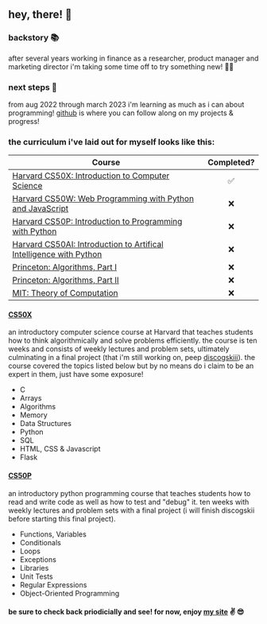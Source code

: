 ## hey, there! 👋

### backstory 📚
after several years working in finance as a researcher, product manager and marketing director i'm taking some time off to try something new! 🧑‍💻

### next steps 👣
from aug 2022 through march 2023 i'm learning as much as i can about programming! [github](https://github.com/mikeygough) is where you can follow along on my projects & progress!


### the curriculum i've laid out for myself looks like this:

| Course                                                              | Completed? |
| ------------------------------------------------------------------- | :---------:|
| [Harvard CS50X: Introduction to Computer Science](https://bit.ly/3TD8gFk) | ✅ |
| [Harvard CS50W: Web Programming with Python and JavaScript](https://bit.ly/2Nhjqxi) | ❌ |
| [Harvard CS50P: Introduction to Programming with Python](https://bit.ly/3VOYzpd) | ❌  |
| [Harvard CS50AI: Introduction to Artifical Intelligence with Python](https://bit.ly/3VRfJCw) | ❌ |
| [Princeton: Algorithms, Part I](https://bit.ly/3MQBYoa) | ❌ |
| [Princeton: Algorithms, Part II](https://bit.ly/3gr8AJ2) | ❌ |
| [MIT: Theory of Computation](https://bit.ly/3CTNOcG) | ❌ |

#### [CS50X](https://bit.ly/3TD8gFk)
an introductory computer science course at Harvard that teaches students how to think algorithmically and solve problems efficiently. the course is ten weeks and consists of weekly lectures and problem sets, ultimately culminating in a final project (that i'm still working on, peep [discogskiii](https://github.com/mikeygough/discogskiii)). the course covered the topics listed below but by no means do i claim to be an expert in them, just have some exposure!
<ul>
  <li>C</li>
  <li>Arrays</li>
  <li>Algorithms</li>
  <li>Memory</li>
  <li>Data Structures</li>
  <li>Python</li>
  <li>SQL</li>
  <li>HTML, CSS & Javascript</li>
  <li>Flask</li>
</ul>

#### [CS50P](https://bit.ly/3VOYzpd)
an introductory python programming course that teaches students how to read and write code as well as how to test and "debug" it. ten weeks with weekly lectures and problem sets with a final project (i will finish discogskii before starting this final project). 
<ul>
  <li>Functions, Variables</li>
  <li>Conditionals</li>
  <li>Loops</li>
  <li>Exceptions</li>
  <li>Libraries</li>
  <li>Unit Tests</li>
  <li>Regular Expressions</li>
  <li>Object-Oriented Programming</li>
</ul>


#### be sure to check back priodicially and see! for now, enjoy [my site](https://mikeygough.github.io/) :v: 😎
